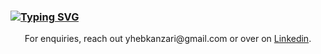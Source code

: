 ### [![Typing SVG](https://readme-typing-svg.herokuapp.com/?color=4B70E7&lines=Hey+👋,+I'm+Yheb+aka+ykanza)](https://git.io/typing-svg)

<p align='center'>For enquiries, reach out yhebkanzari@gmail.com or over on <a href="https://www.linkedin.com/in/yheb-kanzari-18b30b198">Linkedin</a>.</p>
